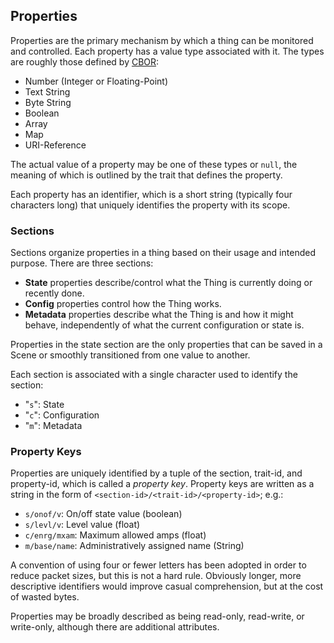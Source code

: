 ## Properties

Properties are the primary mechanism by which a thing can be monitored
and controlled. Each property has a value type associated with it. The
types are roughly those defined by [CBOR][]:

*   Number (Integer or Floating-Point)
*   Text String
*   Byte String
*   Boolean
*   Array
*   Map
*   URI-Reference

[CBOR]: https://tools.ietf.org/html/rfc7049

The actual value of a property may be one of these types or `null`,
the meaning of which is outlined by the trait that defines the
property.

Each property has an identifier, which is a short string (typically
four characters long) that uniquely identifies the property with its
scope.

### Sections ###

Sections organize properties in a thing based on their usage and
intended purpose. There are three sections:

*   **State** properties describe/control what the Thing is currently
    doing or recently done.
*   **Config** properties control how the Thing works.
*   **Metadata** properties describe what the Thing is and how it might
    behave, independently of what the current configuration or state
    is.

Properties in the state section are the only properties that can be
saved in a Scene or smoothly transitioned from one value to
another.

Each section is associated with a single character used to identify
the section:

*   "`s`": State
*   "`c`": Configuration
*   "`m`": Metadata

### Property Keys ###

Properties are uniquely identified by a tuple of the section,
trait-id, and property-id, which is called a *property key*.
Property keys are written as a string in the form of
`<section-id>/<trait-id>/<property-id>`; e.g.:

*   `s/onof/v`: On/off state value (boolean)
*   `s/levl/v`: Level value (float)
*   `c/enrg/mxam`: Maximum allowed amps (float)
*   `m/base/name`: Administratively assigned name (String)

A convention of using four or fewer letters has been adopted in order
to reduce packet sizes, but this is not a hard rule. Obviously longer,
more descriptive identifiers would improve casual comprehension, but
at the cost of wasted bytes.

Properties may be broadly described as being read-only, read-write,
or write-only, although there are additional attributes.

<!--
### Property Definition Attributes ##

Traits can further describe properties using the following set of
boolean attributes:

*   `REQ` : This property *MUST* be implemented for this trait.
*   `GET` : A getter is required if this property is implemented.
*   `OPT_GET` : A getter is optional if this property is implemented.
*   `NO_GET`: A getter is prohibited if this property is implemented.
*   `SET` : A setter is required if this property is implemented.
*   `OPT_SET` : A setter is optional if this property is implemented.
*   `NO_SET`: A setter is prohibited if this property is implemented.
    This is useful for integers representing enumerated values.
*   `RESET`: This property is reset (e.g. a counter) to the same value
    by any write.
*   `VOLATILE`: This property should never be stored and recovered
    from non-volatile memory.
*   `NO_TRANS` : This property should not be smoothly transitioned
    between values.
*   `NO_MUTATE`: This property should not allow itself to be mutated.

Additionally, some attributes are defined as combinations of the above
single attributes:

*   `RO` (read only): `GET` | `OBS` | `NO_SET`
*   `RW` (read/write): `GET` | `SET` | `OBS`
*   `WO` (write only): `SET` | `NO_MUTATE`
*   `CONST` (constant value): `GET` | `NO_SET`
*   `ENUM` (enumeration): `NO_TRANS` | `NO_MUTATE`

-->
